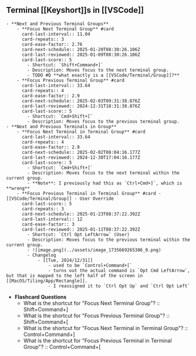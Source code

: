 ## Terminal [[Keyshort]]s in [[VSCode]]
	- **Next and Previous Terminal Groups**
		- **Focus Next Terminal Group** #card
		  card-last-interval:: 11.04
		  card-repeats:: 3
		  card-ease-factor:: 2.76
		  card-next-schedule:: 2025-01-20T08:30:26.106Z
		  card-last-reviewed:: 2025-01-09T08:30:26.106Z
		  card-last-score:: 5
			- Shortcut: `Shift+Command+]`
			- Description: Moves focus to the next terminal group.
			- TODO #Q **what exactly is a [[VSCode/Terminal/Group]]?**
		- **Focus Previous Terminal Group** #card
		  card-last-interval:: 33.64
		  card-repeats:: 4
		  card-ease-factor:: 2.9
		  card-next-schedule:: 2025-02-03T09:31:38.876Z
		  card-last-reviewed:: 2024-12-31T18:31:38.876Z
		  card-last-score:: 5
			- Shortcut: `Cmd+Shift+[`
			- Description: Moves focus to the previous terminal group.
	- **Next and Previous Terminals in Group**
		- **Focus Next Terminal in Terminal Group** #card
		  card-last-interval:: 33.64
		  card-repeats:: 4
		  card-ease-factor:: 2.9
		  card-next-schedule:: 2025-02-02T08:04:16.177Z
		  card-last-reviewed:: 2024-12-30T17:04:16.177Z
		  card-last-score:: 5
			- Shortcut: `Cmd+Shift+]`
			- Description: Moves focus to the next terminal within the current group.
			- **Note**: I previously had this as `Ctrl+Cmd+]`, which is **wrong**
		- **Focus Previous Terminal in Terminal Group** #card - [[VSCode/Terminal/Group]] - User Override
		  card-last-score:: 5
		  card-repeats:: 3
		  card-next-schedule:: 2025-01-23T08:37:22.392Z
		  card-last-interval:: 12
		  card-ease-factor:: 3
		  card-last-reviewed:: 2025-01-11T08:37:22.392Z
			- Shortcut: `Ctrl Opt LeftArrow` (User)
			- Description: Moves focus to the previous terminal within the current group.
			- ![image.png](../assets/image_1735669265386_0.png)
			- Changelog
				- [[Tue, 2024/12/31]]
					- used to be `Control+Command+[`
					- turns out the actual command is `Opt Cmd LeftArrow`, but that is mapped to the left half of the screen in [[MacOS/Tiling/App/Rectangle]].
					- I reassigned it to `Ctrl Opt Up` and `Ctrl Opt Left`
- **Flashcard Questions**
	- What is the shortcut for "Focus Next Terminal Group"? :: Shift+Command+]
	- What is the shortcut for "Focus Previous Terminal Group"? :: Shift+Command+[
	- What is the shortcut for "Focus Next Terminal in Terminal Group"? :: Control+Command+]
	- What is the shortcut for "Focus Previous Terminal in Terminal Group"? :: Control+Command+[